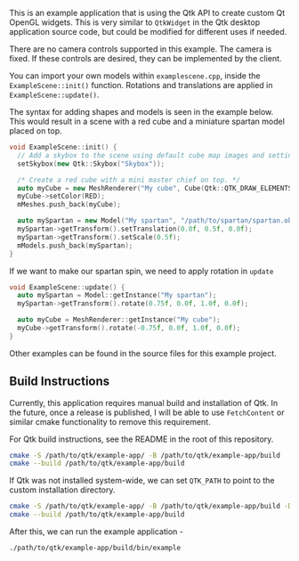 
This is an example application that is using the Qtk API to create custom Qt 
OpenGL widgets. This is very similar to `QtkWidget` in the Qtk desktop 
application source code, but could be modified for different uses if needed.

There are no camera controls supported in this example. The camera is fixed.
If these controls are desired, they can be implemented by the client.

You can import your own models within `examplescene.cpp`, inside the
`ExampleScene::init()` function. Rotations and translations
are applied in `ExampleScene::update()`.

The syntax for adding shapes and models is seen in the example below.
This would result in a scene with a red cube and a miniature spartan model placed on top.

```C++
void ExampleScene::init() {
  // Add a skybox to the scene using default cube map images and settings.
  setSkybox(new Qtk::Skybox("Skybox"));

  /* Create a red cube with a mini master chief on top. */
  auto myCube = new MeshRenderer("My cube", Cube(Qtk::QTK_DRAW_ELEMENTS));
  myCube->setColor(RED);
  mMeshes.push_back(myCube);

  auto mySpartan = new Model("My spartan", "/path/to/spartan/spartan.obj");
  mySpartan->getTransform().setTranslation(0.0f, 0.5f, 0.0f);
  mySpartan->getTransform().setScale(0.5f);
  mModels.push_back(mySpartan);
}
```

If we want to make our spartan spin, we need to apply rotation in `update`

```C++
void ExampleScene::update() {
  auto mySpartan = Model::getInstance("My spartan");
  mySpartan->getTransform().rotate(0.75f, 0.0f, 1.0f, 0.0f);

  auto myCube = MeshRenderer::getInstance("My cube");
  myCube->getTransform().rotate(-0.75f, 0.0f, 1.0f, 0.0f);
}
```

Other examples can be found in the source files for this example project.


## Build Instructions

Currently, this application requires manual build and installation of Qtk.
In the future, once a release is published, I will be able to use `FetchContent`
or similar cmake functionality to remove this requirement.

For Qtk build instructions, see the README in the root of this repository.

```bash
cmake -S /path/to/qtk/example-app/ -B /path/to/qtk/example-app/build
cmake --build /path/to/qtk/example-app/build
```

If Qtk was not installed system-wide, we can set `QTK_PATH` to point to the custom installation directory.
```bash
cmake -S /path/to/qtk/example-app/ -B /path/to/qtk/example-app/build -DQTK_PATH=/path/to/qtk/install/
cmake --build /path/to/qtk/example-app/build
```

After this, we can run the example application -

```bash
./path/to/qtk/example-app/build/bin/example
```
